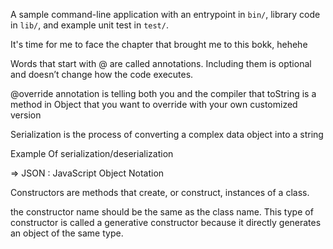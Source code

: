 A sample command-line application with an entrypoint in `bin/`, library code
in `lib/`, and example unit test in `test/`.

It's time for me to face the chapter that brought me to this bokk, hehehe

Words that start with @ are called annotations. Including them is optional and doesn’t change how the code executes.

@override annotation is telling both you and the compiler that toString is a method in Object that you want to override with your own customized version

Serialization is the process of converting a complex data object into a string

Example Of serialization/deserialization

=> JSON : JavaScript Object Notation

Constructors are methods that create, or construct, instances of a class.

the constructor name should be the same as the class name. This type of constructor is called a generative constructor because it directly generates an object of the same type.